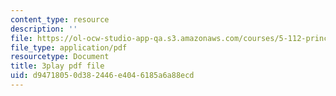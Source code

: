 ```yaml
---
content_type: resource
description: ''
file: https://ol-ocw-studio-app-qa.s3.amazonaws.com/courses/5-112-principles-of-chemical-science-fall-2005/d94718050d382446e4046185a6a88ecd_m9AJwUCAWGQ.pdf
file_type: application/pdf
resourcetype: Document
title: 3play pdf file
uid: d9471805-0d38-2446-e404-6185a6a88ecd
---
```

